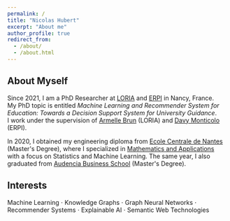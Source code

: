 ```yaml
---
permalink: /
title: "Nicolas Hubert"
excerpt: "About me"
author_profile: true
redirect_from: 
  - /about/
  - /about.html
---
```


## About Myself
Since 2021, I am a PhD Researcher at <a href="https://www.loria.fr/en/">LORIA</a> and <a href="https://erpi.univ-lorraine.fr/">ERPI</a> in Nancy, France. \
My PhD topic is entitled *Machine Learning and Recommender System for Education: Towards a Decision Support System for University Guidance*. \
I work under the supervision of <a href="https://members.loria.fr/ABrun/">Armelle Brun</a> (LORIA) and <a href="https://scholar.google.fr/citations?user=ttiddZkAAAAJ&hl=fr">Davy Monticolo</a> (ERPI).

In 2020, I obtained my engineering diploma from <a href="https://www.ec-nantes.fr/english-version">Ecole Centrale de Nantes</a> (Master's Degree), where I specialized in <a href="https://www.ec-nantes.fr/engineering-programme-diplome-dingenieur/course-specialisations-yrs-23/mathematics-and-applications">Mathematics and Applications</a> with a focus on Statistics and Machine Learning. The same year, I also graduated from <a href="https://www.audencia.com/en/">Audencia Business School</a> (Master's Degree). 

## Interests
Machine Learning ⋅ Knowledge Graphs ⋅ Graph Neural Networks ⋅ Recommender Systems ⋅ Explainable AI ⋅ Semantic Web Technologies
